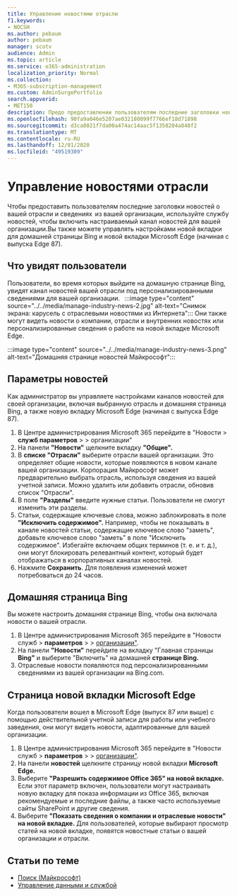 ```yaml
---
title: Управление новостями отрасли
f1.keywords:
- NOCSH
ms.author: pebaum
author: pebaum
manager: scotv
audience: Admin
ms.topic: article
ms.service: o365-administration
localization_priority: Normal
ms.collection:
- M365-subscription-management
ms.custom: AdminSurgePortfolio
search.appverid:
- MET150
description: Предо предоставлении пользователям последние заголовки новостей о вашей отрасли и информации из вашей организации, используйте службу новостей, чтобы включить настраиваемый канал новостей для вашей организации.
ms.openlocfilehash: 90fa9a046e5207ae032180099f7766ef18d71898
ms.sourcegitcommit: d3ca8021f7da00a474ac14aac5f1358204a848f2
ms.translationtype: MT
ms.contentlocale: ru-RU
ms.lasthandoff: 12/01/2020
ms.locfileid: "49519309"
---
```

# <a name="manage-industry-news"></a>Управление новостями отрасли

Чтобы предоставить пользователям последние заголовки новостей о вашей отрасли и сведениях [](https://admin.microsoft.com/adminportal/home?#/Settings/Services/:/Settings/L1/BingNews) из вашей организации, используйте службу новостей, чтобы включить настраиваемый канал новостей для вашей организации.Вы также можете управлять настройками новой вкладки для домашней страницы Bing и новой вкладки Microsoft Edge (начиная с выпуска Edge 87).

## <a name="what-your-users-will-see"></a>Что увидят пользователи
 
Пользователи, во время которых выйдите на домашную странице Bing, увидят канал новостей вашей отрасли под персонализированными сведениями для вашей организации.   
 :::image type="content" source="../../media/manage-industry-news-2.jpg" alt-text="Снимок экрана: карусель с отраслевыми новостями из Интернета":::
Они также могут видеть новости о компании, отрасли и внутренних новостях или персонализированные сведения о работе на новой вкладке Microsoft Edge. 

:::image type="content" source="../../media/manage-industry-news-3.png" alt-text="Домашняя странице новостей Майкрософт":::

## <a name="news-settings"></a>Параметры новостей

Как администратор вы управляете настройками каналов новостей для своей организации, включая выбранную отрасль и домашняя страница Bing, а также новую вкладку Microsoft Edge (начиная с выпуска Edge 87).

1. В Центре администрирования Microsoft 365 перейдите в "Новости   >  **служб параметров**  >    >  [](https://admin.microsoft.com/adminportal/home?#/Settings/Services/:/Settings/L1/BingNews) организации"
2. На панели **"Новости"** щелкните вкладку **"Общие".**
3. В **списке "Отрасли"** выберите отрасли вашей организации. Это определяет общие новости, которые появляются в новом канале вашей организации. Корпорация Майкрософт может предварительно выбрать отрасль, используя сведения из вашей учетной записи. Можно удалить или добавить отрасли, обновив список "Отрасли".
4. В поле **"Разделы"** введите нужные статьи. Пользователи не смогут изменить эти разделы.
5. Статьи, содержащие ключевые слова, можно заблокировать в поле **"Исключить содержимое".**  Например, чтобы не показывать в канале новостей статьи, содержащие ключевое слово "заметь", добавьте ключевое слово "заметь" в поле "Исключить содержимое". Избегайте включаем общих терминов (т. е. и т. д.), они могут блокировать релевантный контент, который будет отображаться в корпоративных каналах новостей.
6. Нажмите **Сохранить**. Для появления изменений может потребоваться до 24 часов.

## <a name="bing-homepage"></a>Домашняя страница Bing

Вы можете настроить домашняя странице Bing, чтобы она включала новости о вашей отрасли. 

1. В Центре администрирования Microsoft 365 перейдите в "Новости служб   >  **параметров**  >    >  [организации"](https://admin.microsoft.com/adminportal/home?#/Settings/Services/:/Settings/L1/BingNews). 
2. На панели **"Новости"** перейдите на вкладку "Главная страницы **Bing"** и выберите "Включить" на домашней **странице Bing.**
3. Отраслевые новости появляются под персонализированными сведениями из вашей организации на Bing.com.

## <a name="microsoft-edge-new-tab-page"></a>Страница новой вкладки Microsoft Edge 
Когда пользователи вошел в Microsoft Edge (выпуск 87 или выше) с помощью действительной учетной записи для работы или учебного заведения, они могут видеть новости, адаптированные для вашей организации.

1. В Центре администрирования Microsoft 365 перейдите в "Новости служб   >  **параметров**  >    >  [организации"](https://admin.microsoft.com/adminportal/home?#/Settings/Services/:/Settings/L1/BingNews).
2. На панели **новостей** щелкните страницу новой вкладки **Microsoft Edge.**
3. Выберите **"Разрешить содержимое Office 365" на новой вкладке.** Если этот параметр включен, пользователи могут настраивать новую вкладку для показа информации из Office 365, включая рекомендуемые и последние файлы, а также часто используемые сайты SharePoint и другие сведения.
4. Выберите **"Показать сведения о компании и отраслевые новости" на новой вкладке.** Для пользователей, которые выбирают просмотр статей на новой вкладке, появятся новостные статьи о вашей организации и отрасли.

## <a name="related-articles"></a>Статьи по теме

- [Поиск (Майкрософт)](https://docs.microsoft.com/microsoftsearch/)
- [Управление данными и службой](https://docs.microsoft.com/microsoft-365/admin/manage)
